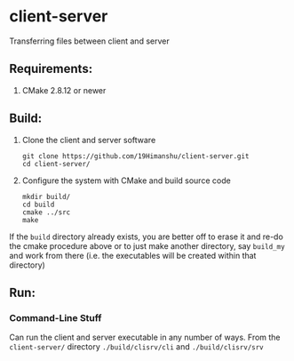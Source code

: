 # client-server
Transferring files between client and server

Requirements:
-------------------
1. CMake 2.8.12 or newer

Build:
-------------------
1. Clone the client and server software
	```
	git clone https://github.com/19Himanshu/client-server.git
	cd client-server/
	```

2. Configure the system with CMake and build source code
	```
	mkdir build/
	cd build
	cmake ../src
	make
	```

If the ```build``` directory already exists, you are better off to erase it and re-do the cmake procedure above or to just make another directory, say ```build_my``` and work from there (i.e. the executables will be created within that directory)

Run:
-------------------

### Command-Line Stuff ###

Can run the client and server executable in any number of ways.  From the `client-server/` directory `./build/clisrv/cli` and `./build/clisrv/srv`


